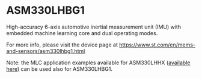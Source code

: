 # ASM330LHBG1

High-accuracy 6-axis automotive inertial measurement unit (IMU) with embedded machine learning core and dual operating modes.

For more info, please visit the device page at https://www.st.com/en/mems-and-sensors/asm330lhbg1.html

Note: the MLC application examples available for ASM330LHHX  ([available here](./../asm330lhhx)) can be used also for ASM330LHBG1.


